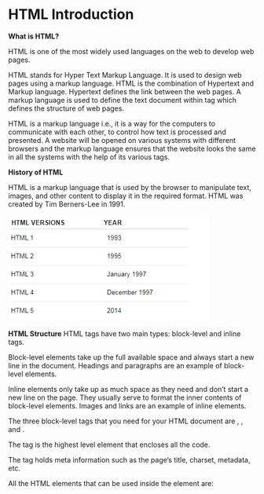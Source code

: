 # HTML Introduction

**What is HTML?**

HTML is one of the most widely used languages on the web to develop web pages.

HTML stands for Hyper Text Markup Language. It is used to design web pages using a markup language. HTML is the combination of Hypertext and Markup language. Hypertext defines the link between the web pages. A markup language is used to define the text document within tag which defines the structure of web pages.

HTML is a markup language i.e., it is a way for the computers to communicate with each other, to control how text is processed and presented. A website will be opened on various systems with different browsers and the markup language ensures that the website looks the same in all the systems with the help of its various tags.

**History of HTML**

HTML is a markup language that is used by the browser to manipulate text, images, and other content to display it in the required format. HTML was created by Tim Berners-Lee in 1991.


![screenshot of the app](https://raw.githubusercontent.com/praveenoruganti/praveenoruganti-html/master/1_Introduction/images/History.PNG)


**HTML Structure**
HTML tags have two main types: block-level and inline tags.

Block-level elements take up the full available space and always start a new line in the document. Headings and paragraphs are an example of block-level elements.

Inline elements only take up as much space as they need and don’t start a new line on the page. They usually serve to format the inner contents of block-level elements. Images and links are an example of inline elements.

The three block-level tags that you need for your HTML document are <html>, <head>, and <body>.

The <html></html> tag is the highest level element that encloses all the code.

The <head></head> tag holds meta information such as the page’s title, charset, metadata, etc.

All the HTML elements that can be used inside the <head> element are: <style>, <title>, <base>, <noscript>, <script> and <meta>.

The <body></body> tag encloses all the content that appears on the page. It is used to enclose all the data which a web page has from texts to links. All of the content that you see rendered in the browser is contained within this element.

For HTML5, we need to include DOCTYPE.

<!DOCTYPE html>

![screenshot of the app](https://raw.githubusercontent.com/praveenoruganti/praveenoruganti-html/master/1_Introduction/images/Semantic.jpg)

- <header> - Used to define header for a document or a section
- <nav> - Used to define container for navigation links
- <section> - Used to define a section inside a document
- <article> - Used to tag an independent self-contained article
- <aside> - Defines the content separately (just like a sidebar)
- <footer> - Used for tagging a footer inside a document or a section
- <details> - Used to define any additional details
- <summary> - Used to define a heading inside the <details> element


**How does HTML work?**
HTML documents end with the .html or .htm extension. You can view it using any web browser. The browser reads the HTML file and renders the content for users to view it.

Each HTML page consists of a set of tags or elements which are known as the building blocks of web pages. They create a hierarchy that structures the content into sections, paragraphs, headings, and other content blocks.

**Fundamentals of HTML**
To build a webpage with HTML, you need to know about some of the basics of HTML such as:

**Elements vs Tags**
HTML uses predefined tags and elements which tell the browser about content display property. If a tag is not closed then the browser applies that effect till the end of page.

Elements have a starting tag, some content, and a closing tag.

In this case, we use the p starting and closing tags to create a paragraph element.

```HTML
<p>A paragraph of text</p>
```

**Attributes**
The starting tag of an element can have special snippets of information we can attach, called attributes.
Attributes have the key="value" syntax:

```HTML
<p class="a-class">Some Text</p>
```
We can have multiple of them:

```HTML
<p class="a-class" id="an-id">Some More Text</p>
```

The class and id attributes are two of the most common you will find used.


### [Buy me a Coffee](http://bit.ly/2WryDT8)